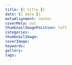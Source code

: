 ```yaml
---
title: {{ title }}
date: {{ date }}
metaAlignment: center
coverMeta: out
thumbnailImagePosition: left
categories: 
thumbnailImage: 
coverImage: 
keywords:
gallery:
tags:
---
```

